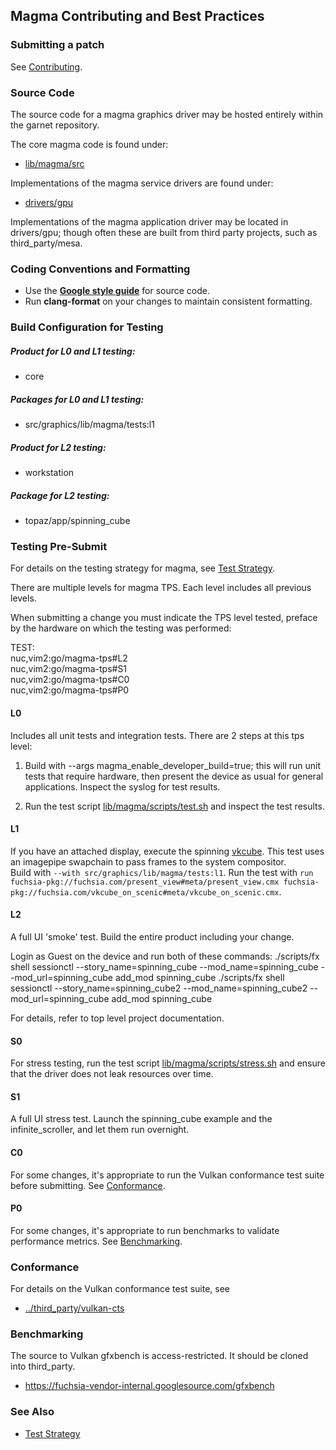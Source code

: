 ## Magma Contributing and Best Practices

### Submitting a patch

See [Contributing](/CONTRIBUTING.md).

### Source Code

The source code for a magma graphics driver may be hosted entirely within the garnet repository.

The core magma code is found under:

* [lib/magma/src](/garnet/lib/magma/src)

Implementations of the magma service drivers are found under:

* [drivers/gpu](/garnet/drivers/gpu)

Implementations of the magma application driver may be located in drivers/gpu; though
often these are built from third party projects, such as third_party/mesa.

### Coding Conventions and Formatting

* Use the **[Google style guide](https://google.github.io/styleguide/cppguide.html)** for source code.
* Run **clang-format** on your changes to maintain consistent formatting.

### Build Configuration for Testing

##### Product for L0 and L1 testing:
* core

##### Packages for L0 and L1 testing:
* src/graphics/lib/magma/tests:l1

##### Product for L2 testing:
* workstation

##### Package for L2 testing:
* topaz/app/spinning_cube

### Testing Pre-Submit

For details on the testing strategy for magma, see [Test Strategy](test_strategy.md).

There are multiple levels for magma TPS.  Each level includes all previous levels.

When submitting a change you must indicate the TPS level tested, preface by the hardware
on which the testing was performed:

TEST:  
nuc,vim2:go/magma-tps#L2  
nuc,vim2:go/magma-tps#S1  
nuc,vim2:go/magma-tps#C0  
nuc,vim2:go/magma-tps#P0  

#### L0

Includes all unit tests and integration tests.  There are 2 steps at this tps level:

1. Build with --args magma_enable_developer_build=true; this will run unit tests that require hardware,
then present the device as usual for general applications.  Inspect the syslog for test results.

2. Run the test script [lib/magma/scripts/test.sh](/garnet/lib/magma/scripts/test.sh) and inspect the test results.

#### L1

If you have an attached display, execute the spinning [vkcube](/src/graphics/examples/vkcube).
This test uses an imagepipe swapchain to pass frames to the system compositor.  
Build with `--with src/graphics/lib/magma/tests:l1`.
Run the test with `run fuchsia-pkg://fuchsia.com/present_view#meta/present_view.cmx fuchsia-pkg://fuchsia.com/vkcube_on_scenic#meta/vkcube_on_scenic.cmx`.

#### L2

A full UI 'smoke' test. Build the entire product including your change.  

Login as Guest on the device and run both of these commands:
./scripts/fx shell sessionctl  --story_name=spinning_cube --mod_name=spinning_cube --mod_url=spinning_cube add_mod spinning_cube
./scripts/fx shell sessionctl  --story_name=spinning_cube2 --mod_name=spinning_cube2 --mod_url=spinning_cube add_mod spinning_cube

For details, refer to top level project documentation.

#### S0

For stress testing, run the test script [lib/magma/scripts/stress.sh](/garnet/lib/magma/scripts/stress.sh)
and ensure that the driver does not leak resources over time.

#### S1

A full UI stress test.  Launch the spinning_cube example and the infinite_scroller, and let them run overnight.

#### C0

For some changes, it's appropriate to run the Vulkan conformance test suite before submitting.
See [Conformance](#conformance).

#### P0

For some changes, it's appropriate to run benchmarks to validate performance metrics. See [Benchmarking](#benchmarking).

### Conformance

For details on the Vulkan conformance test suite, see

* [../third_party/vulkan-cts](/third_party/vulkan-cts)

### Benchmarking

The source to Vulkan gfxbench is access-restricted. It should be cloned into third_party.

* https://fuchsia-vendor-internal.googlesource.com/gfxbench

### See Also
* [Test Strategy](test_strategy.md)
